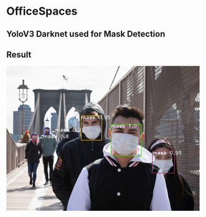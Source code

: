 # OfficeSpaces
## YoloV3 Darknet used for Mask Detection
## Result 
![](https://github.com/Jash271/OfficeSpaces/blob/master/Public%20Mask%20Detection/Result.jpg)
